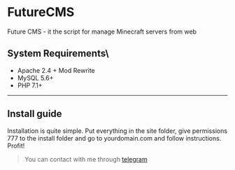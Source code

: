 # FutureCMS
Future CMS - it the script for manage Minecraft servers from web

## System Requirements\
* Apache 2.4 + Mod Rewrite
* MySQL 5.6+
* PHP 7.1+


---

## Install guide
Installation is quite simple. Put everything in the site folder, give permissions 777 to the install folder and go to yourdomain.com and follow instructions. Profit!

> You can contact with me through [telegram](http://t.me/renaay)
